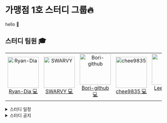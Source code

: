 # 가맹점 1호 스터디 그룹🔥
hello 👋


## 스터디 팀원 🎓

<table>
  <tr height="140px">
    <td align="center">
      <a href="https://github.com/Ryan-Dia">
        <img src="https://avatars1.githubusercontent.com/u/76567238" alt="Ryan-Dia" width="100" />
      </a>
      <br />
      <a href="https://github.com/Ryan-Dia">Ryan-Dia 💻</a>
    </td>
    <td align="center">
      <a href="https://github.com/SWARVY">
        <img src="https://avatars1.githubusercontent.com/u/53262430" alt="SWARVY" width="100" />
      </a>
      <br />
      <a href="https://github.com/SWARVY">SWARVY 💻</a>
    </td>
    <td align="center">
      <a href="https://github.com/Bori-github">
        <img src="https://avatars.githubusercontent.com/u/85009583" alt="Bori-github" width="100" />
      </a>
      <br />
      <a href="https://github.com/Bori-github">Bori-github 💻</a>
    </td>
    <td align="center">
      <a href="https://github.com/chee9835">
        <img src="https://avatars.githubusercontent.com/u/100351462" alt="chee9835" width="100" />
      </a>
      <br />
      <a href="https://github.com/chee9835">chee9835 💻</a>
    </td>
    <td align="center">
      <a href="https://github.com/Leemainsw">
        <img height="100px" width="100px" src="https://avatars.githubusercontent.com/u/48716775?v=4"/>
       </a>
      <br />
      <a href="https://github.com/Leemainsw">Leemainsw 💻</a>
    </td>
  </tr>
</table>


<details>
    <summary>스터디 일정</summary>
    <span> 2022.12.01  <a href="https://github.com/Gamangjum-lihou/javascript-baseball-refactor/pulls">Code Review</a> &nbsp  </span>
    <br>
    <span> 2022.12.06 <a href="https://github.com/Gamangjum-lihou/javascript-lotto-refactor/pulls">Code Review</a> &nbsp  </span>
    <br>
    <span> 2022.12.12 <a href="https://github.com/Gamangjum-lihou/javascript-racingcar-precourse/pulls">Code Review</a> &nbsp  </span>
    <br>
    <span> 2022.12.29 <a href="https://github.com/Gamangjum-lihou/effective-typescript-study">Effective Typescript</a> &nbsp  </span>
    <br>
    <span> 2023.01.07 <a href="https://github.com/Gamangjum-lihou/effective-typescript-study">Effective Typescript</a> &nbsp  </span>
    <br>
    <span> 2023.01.15 <a href="https://github.com/Gamangjum-lihou/effective-typescript-study">Effective Typescript</a> &nbsp  </span>
    <br>
    <span> 2023.01.20 <a href="https://github.com/Gamangjum-lihou/effective-typescript-study">Effective Typescript</a> &nbsp / &nbsp <a href="https://github.com/Gamangjum-lihou/coding-test-study"> Codding Test</a></span>
    <br>
    <span> 2023.02.04 <a href="https://github.com/Gamangjum-lihou/effective-typescript-study">Effective Typescript</a> &nbsp / &nbsp <a href="https://github.com/Gamangjum-lihou/coding-test-study"> Codding Test</a></span>
    <br>
    <span> 2023.02.11 <a href="https://github.com/Gamangjum-lihou/effective-typescript-study">Effective Typescript</a> &nbsp / &nbsp <a href="https://github.com/Gamangjum-lihou/coding-test-study"> Codding Test</a></span>
    <br>
    <span> 2023.02.18 <a href="https://github.com/Gamangjum-lihou/effective-typescript-study">Effective Typescript</a> &nbsp / &nbsp <a href="https://github.com/Gamangjum-lihou/coding-test-study"> Codding Test</a></span>
    <br>
    <span> 2023.02.28 방학 🏖️</span>
    <br>
    <span> 2023.03.04 <a href="https://github.com/Gamangjum-lihou/effective-typescript-study">Effective Typescript</a> &nbsp / &nbsp <a href="https://github.com/Gamangjum-lihou/coding-test-study"> Codding Test</a></span>
    <br>
    <span> 2023.03.12 <a href="https://github.com/Gamangjum-lihou/effective-typescript-study">Effective Typescript</a> &nbsp / &nbsp <a href="https://github.com/Gamangjum-lihou/coding-test-study"> Codding Test</a></span>
    <br>
  <span> 2023.03.19 <a href="https://github.com/Gamangjum-lihou/effective-typescript-study">Effective Typescript</a> &nbsp / &nbsp <a href="https://github.com/Gamangjum-lihou/coding-test-study"> Codding Test</a></span>
    <br>
    <span> 2023.03.25 <a href="https://github.com/Gamangjum-lihou/effective-typescript-study">Effective Typescript</a> &nbsp / &nbsp <a href="https://github.com/Gamangjum-lihou/coding-test-study"> Codding Test</a></span>
    <br>
    <span> 2023.04.02 <a href="https://github.com/Gamangjum-lihou/effective-typescript-study">Effective Typescript</a> &nbsp / &nbsp <a href="https://github.com/Gamangjum-lihou/coding-test-study"> Codding Test</a></span>
    <br>
    <span> 2023.04.09 <a href="https://github.com/Gamangjum-lihou/effective-typescript-study">Effective Typescript</a> &nbsp / &nbsp <a href="https://github.com/Gamangjum-lihou/coding-test-study"> Codding Test</a></span>
    <br>
    <span> 2023.04.16 <a href="https://github.com/Gamangjum-lihou/effective-typescript-study">Effective Typescript</a> &nbsp / &nbsp <a href="https://github.com/Gamangjum-lihou/coding-test-study"> Codding Test</a></span>
    <br>
    <span> 2023.04.23 <a href="https://github.com/Gamangjum-lihou/effective-typescript-study">Effective Typescript</a> &nbsp / &nbsp <a href="https://github.com/Gamangjum-lihou/coding-test-study"> Codding Test</a></span>
    <br>
    <span> 2023.04.30 <a href="https://github.com/Gamangjum-lihou/effective-typescript-study">Effective Typescript</a> &nbsp / &nbsp <a href="https://github.com/Gamangjum-lihou/coding-test-study"> Codding Test</a></span>
    <br>
  <span> 2023.05.07 <a href="https://github.com/Gamangjum-lihou/effective-typescript-study">Effective Typescript</a> &nbsp / &nbsp <a href="https://github.com/Gamangjum-lihou/coding-test-study"> Codding Test</a></span>
    <br>
    <span> 2023.05.14 <a href="https://github.com/Gamangjum-lihou/effective-typescript-study">Effective Typescript</a> &nbsp / &nbsp <a href="https://github.com/Gamangjum-lihou/coding-test-study"> Codding Test</a> &nbsp / &nbsp <a href="https://github.com/Gamangjum-lihou/typescript-baseball-refactor">Effective Typescript Task</a></span>
    <br>
    <span> 2023.05.21 <a href="https://github.com/Gamangjum-lihou/effective-typescript-study">Effective Typescript</a> &nbsp / &nbsp <a href="https://github.com/Gamangjum-lihou/coding-test-study"> Codding Test</a> &nbsp / &nbsp<a href="https://github.com/Gamangjum-lihou/study-log-archive">Study Log Archive</a>&nbsp / &nbsp <a href="https://github.com/Gamangjum-lihou/typescript-baseball-refactor">Effective Typescript Task</a></span>
    <br>
    <span> 2023.05.28 <a href="https://github.com/Gamangjum-lihou/effective-typescript-study">Effective Typescript</a> &nbsp / &nbsp <a href="https://github.com/Gamangjum-lihou/coding-test-study"> Codding Test</a>
    <a href="https://github.com/Gamangjum-lihou/study-log-archive"></a> &nbsp / &nbsp <a href="https://github.com/Gamangjum-lihou/study-log-archive">Study Log Archive</a></span></span>
    <br>
    <span> 2023.06.03 <a href="https://github.com/Gamangjum-lihou/effective-typescript-study">Effective Typescript</a> &nbsp / &nbsp <a href="https://github.com/Gamangjum-lihou/coding-test-study"> Codding Test</a> &nbsp / &nbsp <a href="https://github.com/Gamangjum-lihou/study-log-archive">Study Log Archive</a></span>
    <br>
    <span> 2023.06.11 <a href="https://github.com/Gamangjum-lihou/effective-typescript-study">Effective Typescript</a> &nbsp / &nbsp <a href="https://github.com/Gamangjum-lihou/coding-test-study"> Codding Test</a>
    <a href="https://github.com/Gamangjum-lihou/study-log-archive"></a> &nbsp / &nbsp <a href="https://github.com/Gamangjum-lihou/study-log-archive">Study Log Archive</a></span>
    <br>
    <span> 2023.06.16 <a href="https://github.com/Gamangjum-lihou/effective-typescript-study">Effective Typescript</a> &nbsp / &nbsp <a href="https://github.com/Gamangjum-lihou/coding-test-study"> Codding Test</a>
    <a href="https://github.com/Gamangjum-lihou/study-log-archive"></a> &nbsp / &nbsp <a href="https://github.com/Gamangjum-lihou/study-log-archive">Study Log Archive</a></span>
    <br>
    <span> 2023.06.24 방학 🏖️</span>
    <br>
    <span> 2023.07.01 <a href="https://github.com/Gamangjum-lihou/effective-typescript-study">Effective Typescript</a> &nbsp / &nbsp <a href="https://github.com/Gamangjum-lihou/coding-test-study"> Codding Test</a>
    <a href="https://github.com/Gamangjum-lihou/study-log-archive"></a> &nbsp / &nbsp <a href="https://github.com/Gamangjum-lihou/study-log-archive">Study Log Archive</a></span>
    <br>
    <span> 2023.07.08 <a href="https://github.com/Gamangjum-lihou/effective-typescript-study">Effective Typescript</a> &nbsp / &nbsp <a href="https://github.com/Gamangjum-lihou/coding-test-study"> Codding Test</a>
    <a href="https://github.com/Gamangjum-lihou/study-log-archive"></a> &nbsp / &nbsp <a href="https://github.com/Gamangjum-lihou/study-log-archive">Study Log Archive</a></span>
    <br>
    <span> 2023.07.16 Toss-Next Challenge 2023 리팩터링, 코드 리뷰 및 Effective typescript 적용해보기(대외비)</span>
    <br>
    <span> 2023.07.23 <a href="https://github.com/Gamangjum-lihou/effective-typescript-study">Effective Typescript</a> &nbsp / &nbsp <a href="https://github.com/Gamangjum-lihou/coding-test-study"> Codding Test</a>
    <a href="https://github.com/Gamangjum-lihou/study-log-archive"></a> &nbsp / &nbsp <a href="https://github.com/Gamangjum-lihou/study-log-archive">Study Log Archive</a></span>
    <br>
</span>
</details>


<details>
   <summary>스터디 공지</summary>
  <img width="300" height="350px" alt="image" src="https://github.com/Gamangjum-lihou/.github-private/assets/76567238/cce4bfc0-427f-41ab-959b-7bca02ab4ea0">
  <img width="300" height="350px" alt="image" src="https://github.com/Gamangjum-lihou/.github-private/assets/76567238/f7fe311b-3606-4bce-99df-bd48d060b835">
  <img width="300" height="350px" alt="image" src="https://github.com/Gamangjum-lihou/.github-private/assets/76567238/960135be-b44a-48a0-9ac1-a8677e41b7c5">
  <img width="300" height="350px" alt="image" src="https://github.com/Gamangjum-lihou/.github-private/assets/76567238/687be9c7-61ec-4ef7-89ed-424fd4b39118">
  <img width="300" height="350px" alt="image" src="https://github.com/Gamangjum-lihou/.github-private/assets/76567238/74e9e7b3-93c3-4306-bc1d-7d903677dbee">
  <img width="300" height="350px" alt="image" src="https://github.com/Gamangjum-lihou/.github-private/assets/76567238/890d9814-3db1-4746-b773-326817cfb1d2">
  <img width="300" height="350px" alt="image" src="https://github.com/Gamangjum-lihou/.github-private/assets/76567238/2de59c7e-f2dd-4f49-b333-9a3d2ff0e332">
  <img width="300" height="350px" alt="image" src="https://github.com/Gamangjum-lihou/.github-private/assets/76567238/0a5b29cd-9660-47cd-acad-cc4322c4ddcb">
  <img width="300" height="350px" alt="507" src="https://github.com/Gamangjum-lihou/.github-private/assets/76567238/8b0f77d1-b4ad-4d42-b39c-7e4f17caddc4">
  <img width="300" height="350px" alt="514" src="https://github.com/Gamangjum-lihou/.github-private/assets/76567238/3f1be0b7-b527-40df-87d9-22c9cfbe1a84">
  <img width="300" height="350px" alt="521" src="https://github.com/Gamangjum-lihou/.github-private/assets/76567238/87322e75-ee28-41ce-9b6f-88236b458a38">
  <img width="300" height="350px" alt="528" src="https://github.com/Gamangjum-lihou/.github-private/assets/76567238/599f73fe-b9ec-433f-9b9b-8f913aefa68b">
  <img width="300" height="350px" alt="603" src="https://github.com/Gamangjum-lihou/.github-private/assets/76567238/595e53f2-0b71-45aa-b525-f4a8e38ed2c7">
  <img width="300" height="350px" alt="611" src="https://github.com/Gamangjum-lihou/.github/assets/76567238/e930bd94-5ba9-459e-aead-7c30197b9d38">
  <img width="300" height="350px" alt="616" src="https://github.com/Gamangjum-lihou/.github/assets/76567238/62d7b806-4a16-45fc-b8df-d49d96b40462">
  <img width="300" height="350px" alt="701" src="https://github.com/Gamangjum-lihou/.github/assets/76567238/796a89f0-4583-419f-a91d-65f19ce595e8">
  <img width="300" height="350px" alt="708" src="https://github.com/Gamangjum-lihou/.github/assets/76567238/b8b72ff9-f5e8-4410-b97b-ee78c1512533">
  <img width="300" height="350px" alt="716" src="https://github.com/Gamangjum-lihou/.github/assets/76567238/34463f4f-4670-47b5-b474-460d1e83b8c6">
  <img width="300" height="350px" alt="723" src="https://github.com/Gamangjum-lihou/.github/assets/76567238/871e7df8-9e5b-4d30-8640-a377be953458">
</details>

